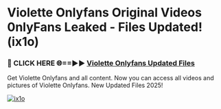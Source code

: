# Violette Onlyfans Original Videos 0nlyFans Leaked - Files Updated! (ix1o)

<h3>🔴 CLICK HERE 🌐==►► <a href="https://tinyurl.com/3hn5wdd3" rel="nofollow">Violette Onlyfans Updated Files</a></h3>

Get Violette Onlyfans and all content. Now you can access all videos and pictures of Violette Onlyfans. New Updated Files 2025!

[![ix1o](https://i.imgur.com/4HnBqBT.gif)](https://tinyurl.com/3hn5wdd3)
